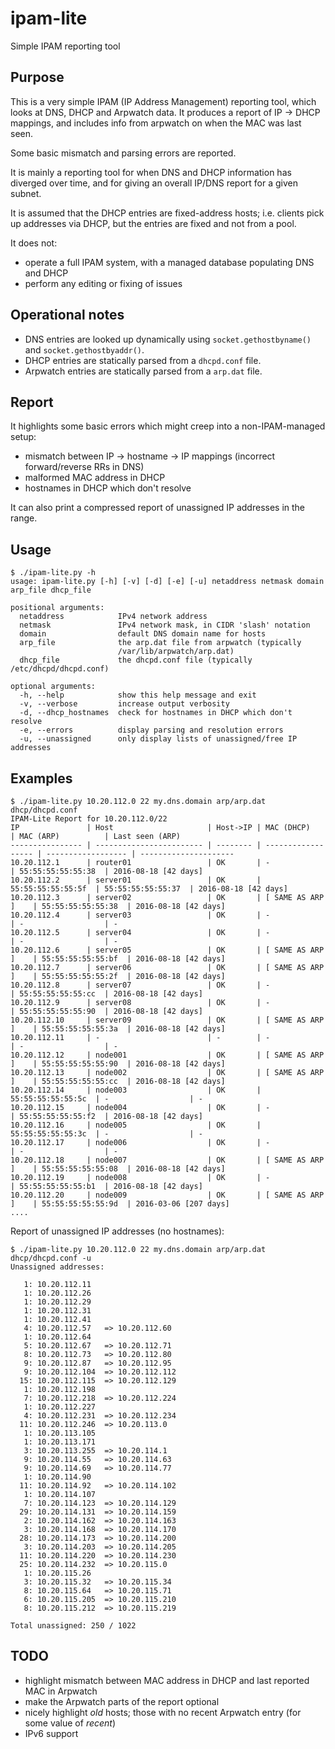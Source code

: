 # ipam-lite

Simple IPAM reporting tool

## Purpose

This is a very simple IPAM (IP Address Management) reporting tool, which looks
at DNS, DHCP and Arpwatch data. It produces a report of IP -> DHCP mappings,
and includes info from arpwatch on when the MAC was last seen.

Some basic mismatch and parsing errors are reported.

It is mainly a reporting tool for when DNS and DHCP information has diverged
over time, and for giving an overall IP/DNS report for a given subnet.

It is assumed that the DHCP entries are fixed-address hosts; i.e. clients pick
up addresses via DHCP, but the entries are fixed and not from a pool.

It does not:

* operate a full IPAM system, with a managed database populating DNS and DHCP
* perform any editing or fixing of issues

## Operational notes

* DNS entries are looked up dynamically using `socket.gethostbyname()` and
  `socket.gethostbyaddr()`.
* DHCP entries are statically parsed from a `dhcpd.conf` file.
* Arpwatch entries are statically parsed from a `arp.dat` file.

## Report

It highlights some basic errors which might creep into a non-IPAM-managed setup:

* mismatch between IP -> hostname -> IP mappings (incorrect forward/reverse RRs
  in DNS)
* malformed MAC address in DHCP
* hostnames in DHCP which don't resolve

It can also print a compressed report of unassigned IP addresses in the range.

## Usage

    $ ./ipam-lite.py -h
    usage: ipam-lite.py [-h] [-v] [-d] [-e] [-u] netaddress netmask domain arp_file dhcp_file

    positional arguments:
      netaddress            IPv4 network address
      netmask               IPv4 network mask, in CIDR 'slash' notation
      domain                default DNS domain name for hosts
      arp_file              the arp.dat file from arpwatch (typically
                            /var/lib/arpwatch/arp.dat)
      dhcp_file             the dhcpd.conf file (typically /etc/dhcpd/dhcpd.conf)
    
    optional arguments:
      -h, --help            show this help message and exit
      -v, --verbose         increase output verbosity
      -d, --dhcp_hostnames  check for hostnames in DHCP which don't resolve
      -e, --errors          display parsing and resolution errors
      -u, --unassigned      only display lists of unassigned/free IP addresses

## Examples

    $ ./ipam-lite.py 10.20.112.0 22 my.dns.domain arp/arp.dat dhcp/dhcpd.conf
    IPAM-Lite Report for 10.20.112.0/22
    IP               | Host                     | Host->IP | MAC (DHCP)         | MAC (ARP)          | Last seen (ARP)      
    ---------------- | ------------------------ | -------- | ------------------ | ------------------ | ---------------------
    10.20.112.1      | router01                 | OK       | -                  | 55:55:55:55:55:38  | 2016-08-18 [42 days] 
    10.20.112.2      | server01                 | OK       | 55:55:55:55:55:5f  | 55:55:55:55:55:37  | 2016-08-18 [42 days] 
    10.20.112.3      | server02                 | OK       | [ SAME AS ARP ]    | 55:55:55:55:55:38  | 2016-08-18 [42 days] 
    10.20.112.4      | server03                 | OK       | -                  | -                  | -                    
    10.20.112.5      | server04                 | OK       | -                  | -                  | -                    
    10.20.112.6      | server05                 | OK       | [ SAME AS ARP ]    | 55:55:55:55:55:bf  | 2016-08-18 [42 days] 
    10.20.112.7      | server06                 | OK       | [ SAME AS ARP ]    | 55:55:55:55:55:2f  | 2016-08-18 [42 days] 
    10.20.112.8      | server07                 | OK       | -                  | 55:55:55:55:55:cc  | 2016-08-18 [42 days] 
    10.20.112.9      | server08                 | OK       | -                  | 55:55:55:55:55:90  | 2016-08-18 [42 days] 
    10.20.112.10     | server09                 | OK       | [ SAME AS ARP ]    | 55:55:55:55:55:3a  | 2016-08-18 [42 days] 
    10.20.112.11     | -                        | -        | -                  | -                  | -                    
    10.20.112.12     | node001                  | OK       | [ SAME AS ARP ]    | 55:55:55:55:55:90  | 2016-08-18 [42 days] 
    10.20.112.13     | node002                  | OK       | [ SAME AS ARP ]    | 55:55:55:55:55:cc  | 2016-08-18 [42 days] 
    10.20.112.14     | node003                  | OK       | 55:55:55:55:55:5c  | -                  | -                    
    10.20.112.15     | node004                  | OK       | -                  | 55:55:55:55:55:f2  | 2016-08-18 [42 days] 
    10.20.112.16     | node005                  | OK       | 55:55:55:55:55:3c  | -                  | -                    
    10.20.112.17     | node006                  | OK       | -                  | -                  | -                    
    10.20.112.18     | node007                  | OK       | [ SAME AS ARP ]    | 55:55:55:55:55:08  | 2016-08-18 [42 days] 
    10.20.112.19     | node008                  | OK       | -                  | 55:55:55:55:55:b1  | 2016-08-18 [42 days] 
    10.20.112.20     | node009                  | OK       | [ SAME AS ARP ]    | 55:55:55:55:55:9d  | 2016-03-06 [207 days]
    ....


Report of unassigned IP addresses (no hostnames):

    $ ./ipam-lite.py 10.20.112.0 22 my.dns.domain arp/arp.dat dhcp/dhcpd.conf -u
    Unassigned addresses:
    
       1: 10.20.112.11  
       1: 10.20.112.26  
       1: 10.20.112.29  
       1: 10.20.112.31  
       1: 10.20.112.41  
       4: 10.20.112.57   => 10.20.112.60  
       1: 10.20.112.64  
       5: 10.20.112.67   => 10.20.112.71  
       8: 10.20.112.73   => 10.20.112.80  
       9: 10.20.112.87   => 10.20.112.95  
       9: 10.20.112.104  => 10.20.112.112 
      15: 10.20.112.115  => 10.20.112.129 
       1: 10.20.112.198 
       7: 10.20.112.218  => 10.20.112.224 
       1: 10.20.112.227 
       4: 10.20.112.231  => 10.20.112.234 
      11: 10.20.112.246  => 10.20.113.0   
       1: 10.20.113.105 
       1: 10.20.113.171 
       3: 10.20.113.255  => 10.20.114.1   
       9: 10.20.114.55   => 10.20.114.63  
       9: 10.20.114.69   => 10.20.114.77  
       1: 10.20.114.90  
      11: 10.20.114.92   => 10.20.114.102 
       1: 10.20.114.107 
       7: 10.20.114.123  => 10.20.114.129 
      29: 10.20.114.131  => 10.20.114.159 
       2: 10.20.114.162  => 10.20.114.163 
       3: 10.20.114.168  => 10.20.114.170 
      28: 10.20.114.173  => 10.20.114.200 
       3: 10.20.114.203  => 10.20.114.205 
      11: 10.20.114.220  => 10.20.114.230 
      25: 10.20.114.232  => 10.20.115.0   
       1: 10.20.115.26  
       3: 10.20.115.32   => 10.20.115.34  
       8: 10.20.115.64   => 10.20.115.71  
       6: 10.20.115.205  => 10.20.115.210 
       8: 10.20.115.212  => 10.20.115.219 
    
    Total unassigned: 250 / 1022



## TODO

* highlight mismatch between MAC address in DHCP and last reported MAC in
  Arpwatch
* make the Arpwatch parts of the report optional
* nicely highlight *old* hosts; those with no recent Arpwatch entry (for
  some value of *recent*)
* IPv6 support

